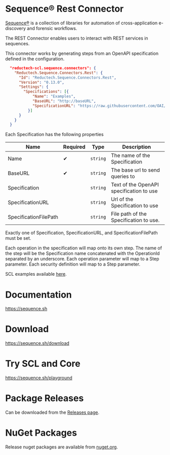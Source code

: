 # Sequence® Rest Connector

[Sequence®](https://sequence.sh) is a collection of libraries for
automation of cross-application e-discovery and forensic workflows.

The REST Connector enables users to interact with REST services in sequences.

This connector works by generating steps from an OpenAPI specification defined in the configuration.

```json
  "reductech-scl.sequence.connectors": {
    "Reductech.Sequence.Connectors.Rest": {
      "Id": "Reductech.Sequence.Connectors.Rest",
      "Version": "0.13.0",
      "Settings": {
        "Specifications": [{
            "Name": "Examples",
            "BaseURL": "http://baseURL",
            "SpecificationURL": "https://raw.githubusercontent.com/OAI/OpenAPI-Specification/main/examples/v3.0/api-with-examples.json"
          }]
      }
    }
  }
```

Each Specification has the following properties

| Name                  | Required | Type     | Description                              |
| --------------------- | -------- | -------- | ---------------------------------------- |
| Name                  | ✔        | `string` | The name of the Specification            |
| BaseURL               | ✔        | `string` | The base url to send queries to          |
| Specification         |          | `string` | Text of the OpenAPI specification to use |
| SpecificationURL      |          | `string` | Url of the Specification to use          |
| SpecificationFilePath |          | `string` | File path of the Specification to use.   |

Exactly one of Specification, SpecificationURL, and SpecificationFilePath must be set.

Each operation in the specification will map onto its own step. The name of the step will be the Specification name concatenated with the OperationId separated by an underscore. Each operation parameter will map to a Step parameter. Each security definition will map to a Step parameter.

SCL examples available [here](https://sequence.sh/docs/examples/connectors/rest/).

# Documentation

https://sequence.sh

# Download

https://sequence.sh/download

# Try SCL and Core

https://sequence.sh/playground

# Package Releases

Can be downloaded from the [Releases page](https://gitlab.com/reductech/edr/connectors/rest/-/releases).

# NuGet Packages

Release nuget packages are available from [nuget.org](https://www.nuget.org/profiles/Sequence).
